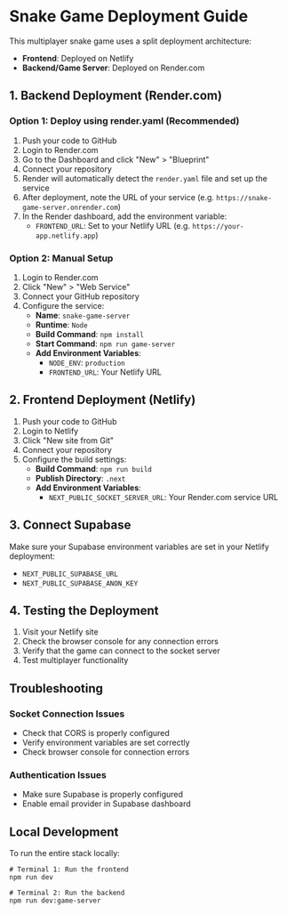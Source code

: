 # Snake Game Deployment Guide

This multiplayer snake game uses a split deployment architecture:
- **Frontend**: Deployed on Netlify
- **Backend/Game Server**: Deployed on Render.com

## 1. Backend Deployment (Render.com)

### Option 1: Deploy using render.yaml (Recommended)

1. Push your code to GitHub
2. Login to Render.com
3. Go to the Dashboard and click "New" > "Blueprint"
4. Connect your repository
5. Render will automatically detect the `render.yaml` file and set up the service
6. After deployment, note the URL of your service (e.g. `https://snake-game-server.onrender.com`)
7. In the Render dashboard, add the environment variable:
   - `FRONTEND_URL`: Set to your Netlify URL (e.g. `https://your-app.netlify.app`)

### Option 2: Manual Setup

1. Login to Render.com
2. Click "New" > "Web Service"
3. Connect your GitHub repository
4. Configure the service:
   - **Name**: `snake-game-server`
   - **Runtime**: `Node`
   - **Build Command**: `npm install`
   - **Start Command**: `npm run game-server`
   - **Add Environment Variables**:
     - `NODE_ENV`: `production`
     - `FRONTEND_URL`: Your Netlify URL

## 2. Frontend Deployment (Netlify)

1. Push your code to GitHub
2. Login to Netlify
3. Click "New site from Git"
4. Connect your repository
5. Configure the build settings:
   - **Build Command**: `npm run build`
   - **Publish Directory**: `.next`
   - **Add Environment Variables**:
     - `NEXT_PUBLIC_SOCKET_SERVER_URL`: Your Render.com service URL

## 3. Connect Supabase

Make sure your Supabase environment variables are set in your Netlify deployment:
- `NEXT_PUBLIC_SUPABASE_URL`
- `NEXT_PUBLIC_SUPABASE_ANON_KEY`

## 4. Testing the Deployment

1. Visit your Netlify site
2. Check the browser console for any connection errors
3. Verify that the game can connect to the socket server
4. Test multiplayer functionality

## Troubleshooting

### Socket Connection Issues
- Check that CORS is properly configured
- Verify environment variables are set correctly
- Check browser console for connection errors

### Authentication Issues
- Make sure Supabase is properly configured
- Enable email provider in Supabase dashboard

## Local Development

To run the entire stack locally:
```
# Terminal 1: Run the frontend
npm run dev

# Terminal 2: Run the backend
npm run dev:game-server
``` 